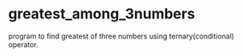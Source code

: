 # greatest_among_3numbers
program to find greatest of three numbers using ternary(conditional) operator.
